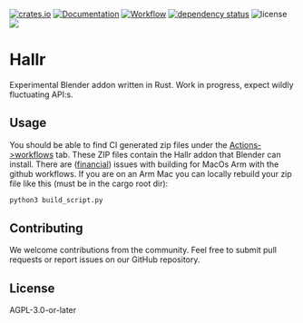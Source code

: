 [![crates.io](https://img.shields.io/crates/v/hallr.svg)](https://crates.io/crates/hallr)
[![Documentation](https://docs.rs/hallr/badge.svg)](https://docs.rs/hallr)
[![Workflow](https://github.com/eadf/hallr/workflows/Rust/badge.svg)](https://github.com/eadf/hallr.rs/workflows/Rust/badge.svg)
[![dependency status](https://deps.rs/crate/hallr/0.1.0/status.svg)](https://deps.rs/crate/hallr/0.10)
![license](https://img.shields.io/crates/l/hallr)
[![](https://img.shields.io/static/v1?label=Sponsor&message=%E2%9D%A4&logo=GitHub&color=%23fe8e86)](https://github.com/sponsors/eadf)

# Hallr
Experimental Blender addon written in Rust. Work in progress, expect wildly fluctuating API:s.

## Usage
You should be able to find CI generated zip files under the [Actions->workflows](https://github.com/eadf/hallr/actions) tab.
These ZIP files contain the Hallr addon that Blender can install. 
There are ([financial](https://github.blog/2023-10-02-introducing-the-new-apple-silicon-powered-m1-macos-larger-runner-for-github-actions/#new-macos-runner-pricing)) issues with building for MacOs Arm with the github workflows. 
If you are on an Arm Mac you can locally rebuild your zip file like this (must be in the cargo root dir):
```bash
python3 build_script.py
```

## Contributing

We welcome contributions from the community. 
Feel free to submit pull requests or report issues on our GitHub repository.

## License
AGPL-3.0-or-later
